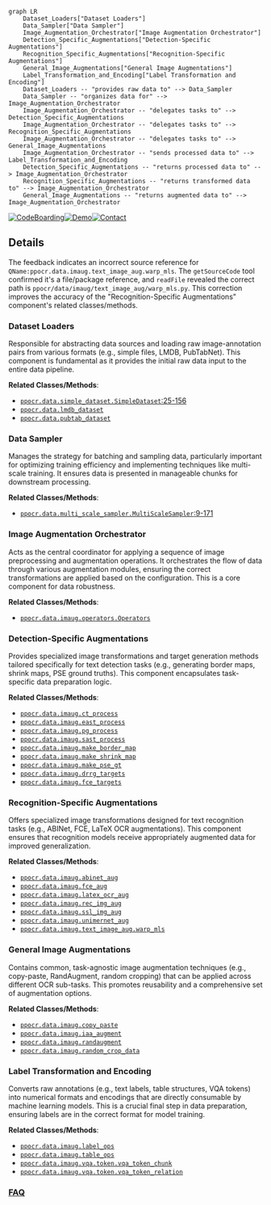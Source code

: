 ```mermaid
graph LR
    Dataset_Loaders["Dataset Loaders"]
    Data_Sampler["Data Sampler"]
    Image_Augmentation_Orchestrator["Image Augmentation Orchestrator"]
    Detection_Specific_Augmentations["Detection-Specific Augmentations"]
    Recognition_Specific_Augmentations["Recognition-Specific Augmentations"]
    General_Image_Augmentations["General Image Augmentations"]
    Label_Transformation_and_Encoding["Label Transformation and Encoding"]
    Dataset_Loaders -- "provides raw data to" --> Data_Sampler
    Data_Sampler -- "organizes data for" --> Image_Augmentation_Orchestrator
    Image_Augmentation_Orchestrator -- "delegates tasks to" --> Detection_Specific_Augmentations
    Image_Augmentation_Orchestrator -- "delegates tasks to" --> Recognition_Specific_Augmentations
    Image_Augmentation_Orchestrator -- "delegates tasks to" --> General_Image_Augmentations
    Image_Augmentation_Orchestrator -- "sends processed data to" --> Label_Transformation_and_Encoding
    Detection_Specific_Augmentations -- "returns processed data to" --> Image_Augmentation_Orchestrator
    Recognition_Specific_Augmentations -- "returns transformed data to" --> Image_Augmentation_Orchestrator
    General_Image_Augmentations -- "returns augmented data to" --> Image_Augmentation_Orchestrator
```

[![CodeBoarding](https://img.shields.io/badge/Generated%20by-CodeBoarding-9cf?style=flat-square)](https://github.com/CodeBoarding/CodeBoarding)[![Demo](https://img.shields.io/badge/Try%20our-Demo-blue?style=flat-square)](https://www.codeboarding.org/demo)[![Contact](https://img.shields.io/badge/Contact%20us%20-%20contact@codeboarding.org-lightgrey?style=flat-square)](mailto:contact@codeboarding.org)

## Details

The feedback indicates an incorrect source reference for `QName:ppocr.data.imaug.text_image_aug.warp_mls`. The `getSourceCode` tool confirmed it's a file/package reference, and `readFile` revealed the correct path is `ppocr/data/imaug/text_image_aug/warp_mls.py`. This correction improves the accuracy of the "Recognition-Specific Augmentations" component's related classes/methods.

### Dataset Loaders
Responsible for abstracting data sources and loading raw image-annotation pairs from various formats (e.g., simple files, LMDB, PubTabNet). This component is fundamental as it provides the initial raw data input to the entire data pipeline.


**Related Classes/Methods**:

- <a href="https://github.com/PaddlePaddle/PaddleOCR/blob/main/ppocr/data/simple_dataset.py#L25-L156" target="_blank" rel="noopener noreferrer">`ppocr.data.simple_dataset.SimpleDataset`:25-156</a>
- <a href="https://github.com/PaddlePaddle/PaddleOCR/blob/main/ppocr/data/lmdb_dataset.py" target="_blank" rel="noopener noreferrer">`ppocr.data.lmdb_dataset`</a>
- <a href="https://github.com/PaddlePaddle/PaddleOCR/blob/main/ppocr/data/pubtab_dataset.py" target="_blank" rel="noopener noreferrer">`ppocr.data.pubtab_dataset`</a>


### Data Sampler
Manages the strategy for batching and sampling data, particularly important for optimizing training efficiency and implementing techniques like multi-scale training. It ensures data is presented in manageable chunks for downstream processing.


**Related Classes/Methods**:

- <a href="https://github.com/PaddlePaddle/PaddleOCR/blob/main/ppocr/data/multi_scale_sampler.py#L9-L171" target="_blank" rel="noopener noreferrer">`ppocr.data.multi_scale_sampler.MultiScaleSampler`:9-171</a>


### Image Augmentation Orchestrator
Acts as the central coordinator for applying a sequence of image preprocessing and augmentation operations. It orchestrates the flow of data through various augmentation modules, ensuring the correct transformations are applied based on the configuration. This is a core component for data robustness.


**Related Classes/Methods**:

- <a href="https://github.com/PaddlePaddle/PaddleOCR/blob/main/ppocr/data/imaug/operators.py" target="_blank" rel="noopener noreferrer">`ppocr.data.imaug.operators.Operators`</a>


### Detection-Specific Augmentations
Provides specialized image transformations and target generation methods tailored specifically for text detection tasks (e.g., generating border maps, shrink maps, PSE ground truths). This component encapsulates task-specific data preparation logic.


**Related Classes/Methods**:

- <a href="https://github.com/PaddlePaddle/PaddleOCR/blob/main/ppocr/data/imaug/ct_process.py" target="_blank" rel="noopener noreferrer">`ppocr.data.imaug.ct_process`</a>
- <a href="https://github.com/PaddlePaddle/PaddleOCR/blob/main/ppocr/data/imaug/east_process.py" target="_blank" rel="noopener noreferrer">`ppocr.data.imaug.east_process`</a>
- <a href="https://github.com/PaddlePaddle/PaddleOCR/blob/main/ppocr/data/imaug/pg_process.py" target="_blank" rel="noopener noreferrer">`ppocr.data.imaug.pg_process`</a>
- <a href="https://github.com/PaddlePaddle/PaddleOCR/blob/main/ppocr/data/imaug/sast_process.py" target="_blank" rel="noopener noreferrer">`ppocr.data.imaug.sast_process`</a>
- <a href="https://github.com/PaddlePaddle/PaddleOCR/blob/main/ppocr/data/imaug/make_border_map.py" target="_blank" rel="noopener noreferrer">`ppocr.data.imaug.make_border_map`</a>
- <a href="https://github.com/PaddlePaddle/PaddleOCR/blob/main/ppocr/data/imaug/make_shrink_map.py" target="_blank" rel="noopener noreferrer">`ppocr.data.imaug.make_shrink_map`</a>
- <a href="https://github.com/PaddlePaddle/PaddleOCR/blob/main/ppocr/data/imaug/make_pse_gt.py" target="_blank" rel="noopener noreferrer">`ppocr.data.imaug.make_pse_gt`</a>
- <a href="https://github.com/PaddlePaddle/PaddleOCR/blob/main/ppocr/data/imaug/drrg_targets.py" target="_blank" rel="noopener noreferrer">`ppocr.data.imaug.drrg_targets`</a>
- <a href="https://github.com/PaddlePaddle/PaddleOCR/blob/main/ppocr/data/imaug/fce_targets.py" target="_blank" rel="noopener noreferrer">`ppocr.data.imaug.fce_targets`</a>


### Recognition-Specific Augmentations
Offers specialized image transformations designed for text recognition tasks (e.g., ABINet, FCE, LaTeX OCR augmentations). This component ensures that recognition models receive appropriately augmented data for improved generalization.


**Related Classes/Methods**:

- <a href="https://github.com/PaddlePaddle/PaddleOCR/blob/main/ppocr/data/imaug/abinet_aug.py" target="_blank" rel="noopener noreferrer">`ppocr.data.imaug.abinet_aug`</a>
- <a href="https://github.com/PaddlePaddle/PaddleOCR/blob/main/ppocr/data/imaug/fce_aug.py" target="_blank" rel="noopener noreferrer">`ppocr.data.imaug.fce_aug`</a>
- <a href="https://github.com/PaddlePaddle/PaddleOCR/blob/main/ppocr/data/imaug/latex_ocr_aug.py" target="_blank" rel="noopener noreferrer">`ppocr.data.imaug.latex_ocr_aug`</a>
- <a href="https://github.com/PaddlePaddle/PaddleOCR/blob/main/ppocr/data/imaug/rec_img_aug.py" target="_blank" rel="noopener noreferrer">`ppocr.data.imaug.rec_img_aug`</a>
- <a href="https://github.com/PaddlePaddle/PaddleOCR/blob/main/ppocr/data/imaug/ssl_img_aug.py" target="_blank" rel="noopener noreferrer">`ppocr.data.imaug.ssl_img_aug`</a>
- <a href="https://github.com/PaddlePaddle/PaddleOCR/blob/main/ppocr/data/imaug/unimernet_aug.py" target="_blank" rel="noopener noreferrer">`ppocr.data.imaug.unimernet_aug`</a>
- <a href="https://github.com/PaddlePaddle/PaddleOCR/blob/main/ppocr/data/imaug/text_image_aug/warp_mls.py" target="_blank" rel="noopener noreferrer">`ppocr.data.imaug.text_image_aug.warp_mls`</a>


### General Image Augmentations
Contains common, task-agnostic image augmentation techniques (e.g., copy-paste, RandAugment, random cropping) that can be applied across different OCR sub-tasks. This promotes reusability and a comprehensive set of augmentation options.


**Related Classes/Methods**:

- <a href="https://github.com/PaddlePaddle/PaddleOCR/blob/main/ppocr/data/imaug/copy_paste.py" target="_blank" rel="noopener noreferrer">`ppocr.data.imaug.copy_paste`</a>
- <a href="https://github.com/PaddlePaddle/PaddleOCR/blob/main/ppocr/data/imaug/iaa_augment.py" target="_blank" rel="noopener noreferrer">`ppocr.data.imaug.iaa_augment`</a>
- <a href="https://github.com/PaddlePaddle/PaddleOCR/blob/main/ppocr/data/imaug/randaugment.py" target="_blank" rel="noopener noreferrer">`ppocr.data.imaug.randaugment`</a>
- <a href="https://github.com/PaddlePaddle/PaddleOCR/blob/main/ppocr/data/imaug/random_crop_data.py" target="_blank" rel="noopener noreferrer">`ppocr.data.imaug.random_crop_data`</a>


### Label Transformation and Encoding
Converts raw annotations (e.g., text labels, table structures, VQA tokens) into numerical formats and encodings that are directly consumable by machine learning models. This is a crucial final step in data preparation, ensuring labels are in the correct format for model training.


**Related Classes/Methods**:

- <a href="https://github.com/PaddlePaddle/PaddleOCR/blob/main/ppocr/data/imaug/label_ops.py" target="_blank" rel="noopener noreferrer">`ppocr.data.imaug.label_ops`</a>
- <a href="https://github.com/PaddlePaddle/PaddleOCR/blob/main/ppocr/data/imaug/table_ops.py" target="_blank" rel="noopener noreferrer">`ppocr.data.imaug.table_ops`</a>
- <a href="https://github.com/PaddlePaddle/PaddleOCR/blob/main/ppocr/data/imaug/vqa/token/vqa_token_chunk.py" target="_blank" rel="noopener noreferrer">`ppocr.data.imaug.vqa.token.vqa_token_chunk`</a>
- <a href="https://github.com/PaddlePaddle/PaddleOCR/blob/main/ppocr/data/imaug/vqa/token/vqa_token_relation.py" target="_blank" rel="noopener noreferrer">`ppocr.data.imaug.vqa.token.vqa_token_relation`</a>




### [FAQ](https://github.com/CodeBoarding/GeneratedOnBoardings/tree/main?tab=readme-ov-file#faq)